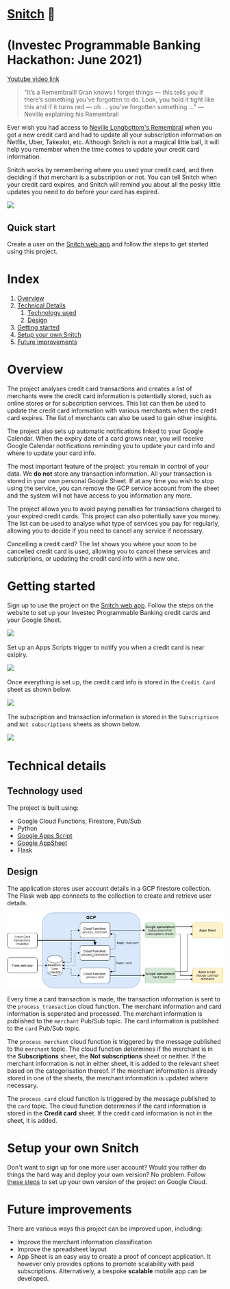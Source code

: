 # [Snitch](https://hackathon-202106.ue.r.appspot.com/) :speech_balloon: 
# (Investec Programmable Banking Hackathon: June 2021)

[Youtube video link](https://www.youtube.com/watch?v=OUf_G66UDpc)

> "It’s a Remembrall! Gran knows I forget things — this tells you if there’s something you’ve forgotten to do. Look, you hold it tight like this and if it turns red — oh ... you’ve forgotten something ..."
— Neville explaining his Remembrall


Ever wish you had access to [Neville Longbottom's Remembral](https://harrypotter.fandom.com/wiki/Remembrall) when you got a new credit card and had to update all your subscription information on Netflix, Uber, Takealot, etc. Although Snitch is not a magical little ball, it will help you remember when the time comes to update your credit card information.

Snitch works by remembering where you used your credit card, and then deciding if that merchant is a subscription or not. You can tell Snitch when your credit card expires, and Snitch will remind you about all the pesky little updates you need to do before your card has expired. 

![](docs/app_overview.gif)

## Quick start
Create a user on the [Snitch web app](https://hackathon-202106.ue.r.appspot.com/) and follow the steps to get started using this project.

# Index
1. [Overview](#overview)
1. [Technical Details](#technical-details)
    1. [Technology used](#technology-used)
    1. [Design](#design)
1. [Getting started](#getting-started)
1. [Setup your own Snitch](#setup-your-own-snitch)
1. [Future improvements](#future-improvements)


# Overview
The project analyses credit card transactions and creates a list of merchants were the credit card information is potentially stored, such as online stores or for subscription services. This list can then be used to update the credit card information with various merchants when the credit card expires. The list of merchants can also be used to gain other insights.

The project also sets up automatic notifications linked to your Google Calendar. When the expiry date of a card grows near, you will receive Google Calendar notifications reminding you to update your card info and where to update your card info.

The most important feature of the project: you remain in control of your data. We **do not** store any transaction information. All your transaction is stored in your own personal Google Sheet. If at any time you wish to stop using the service, you can remove the GCP service account from the sheet and the system will not have access to you information any more.

The project allows you to avoid paying penalties for transactions charged to your expired credit cards. This project can also potentially save you money. The list can be used to analyse what type of services you pay for regularly, allowing you to decide if you need to cancel any service if necessary. 

Cancelling a credit card? The list shows you where your soon to be cancelled credit card is used, allowing you to cancel these services and subcriptions, or updating the credit card info with a new one.


# Getting started
Sign up to use the project on the [Snitch web app](https://hackathon-202106.ue.r.appspot.com/). Follow the steps on the website to set up your Investec Programmable Banking credit cards and your Google Sheet.

![](docs/user_signup.gif)

Set up an Apps Scripts trigger to notify you when a credit card is near exipiry.

![](docs/appsscript_trigger.gif)

Once everything is set up, the credit card info is stored in the `Credit Card` sheet as shown below.

![](docs/new_card_with_expiry_date_sheets.gif)

The subscription and transaction information is stored in the `Subscriptions` and `Not subscriptions` sheets as shown below.

![](docs/new_subscription_sheets.gif)


# Technical details
## Technology used
The project is built using:
- Google Cloud Functions, Firestore, Pub/Sub
- Python
- [Google Apps Script](https://developers.google.com/apps-script)
- [Google AppSheet](https://www.appsheet.com/)
- Flask

## Design
The application stores user account details in a GCP firestore collection. The Flask web app connects to the collection to create and retrieve user details.

![System diagram](docs/snitch.png)

Every time a card transaction is made, the transaction information is sent to the `process_transaction` cloud function. The merchant information and card information is seperated and processed. The merchant information is published to the `merchant` Pub/Sub topic. The card information is published to the `card` Pub/Sub topic.

The `process_merchant` cloud function is triggered by the message published to the `merchant` topic. The cloud function determines if the merchant is in the **Subscriptions** sheet, the **Not subscriptions** sheet or neither. If the merchant information is not in either sheet, it is added to the relevant sheet based on the categorisation thereof. If the merchant information is already stored in one of the sheets, the merchant information is updated where necessary.

The `process_card` cloud function is triggered by the message published to the `card` topic. The cloud function determines if the card information is stored in the **Credit card** sheet. If the credit card information is not in the sheet, it is added.


# Setup your own Snitch
Don't want to sign up for one more user account? Would you rather do things the hard way and deploy your own version? No problem. Follow [these steps](docs/SETUP.md#follow-these-steps-to-deploy-your-own-snitch) to set up your own version of the project on Google Cloud.


# Future improvements
There are various ways this project can be improved upon, including:
- Improve the merchant information classification
- Improve the spreadsheet layout
- App Sheet is an easy way to create a proof of concept application. It however only provides options to promote scalability with paid subscriptions. Alternatively, a bespoke **scalable** mobile app can be developed.
